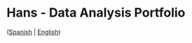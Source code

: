 # Hans - Data Analysis Portfolio 
([Spanish](https://github.com/HansAllTech/Hans_Data_Analysis_Portfolio/blob/main/Proyectos.md#tabla-de-contenido-es--en) | [English](https://github.com/HansAllTech/Hans_Data_Analysis_Portfolio/blob/main/Projects.md#table-of-content-es--en))                         
                                                              
                                                                                                                                                                                                               
                                                            
                                                                    
                                          
                         
                         
              
     
            
       
   
 
 
 
